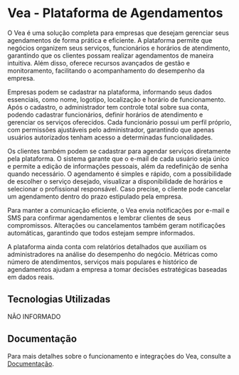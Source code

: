 # Vea - Plataforma de Agendamentos

O Vea é uma solução completa para empresas que desejam gerenciar seus agendamentos de forma prática e eficiente. A plataforma permite que negócios organizem seus serviços, funcionários e horários de atendimento, garantindo que os clientes possam realizar agendamentos de maneira intuitiva. Além disso, oferece recursos avançados de gestão e monitoramento, facilitando o acompanhamento do desempenho da empresa.

Empresas podem se cadastrar na plataforma, informando seus dados essenciais, como nome, logotipo, localização e horário de funcionamento. Após o cadastro, o administrador tem controle total sobre sua conta, podendo cadastrar funcionários, definir horários de atendimento e gerenciar os serviços oferecidos. Cada funcionário possui um perfil próprio, com permissões ajustáveis pelo administrador, garantindo que apenas usuários autorizados tenham acesso a determinadas funcionalidades.

Os clientes também podem se cadastrar para agendar serviços diretamente pela plataforma. O sistema garante que o e-mail de cada usuário seja único e permite a edição de informações pessoais, além da redefinição de senha quando necessário. O agendamento é simples e rápido, com a possibilidade de escolher o serviço desejado, visualizar a disponibilidade de horários e selecionar o profissional responsável. Caso precise, o cliente pode cancelar um agendamento dentro do prazo estipulado pela empresa.

Para manter a comunicação eficiente, o Vea envia notificações por e-mail e SMS para confirmar agendamentos e lembrar clientes de seus compromissos. Alterações ou cancelamentos também geram notificações automáticas, garantindo que todos estejam sempre informados.

A plataforma ainda conta com relatórios detalhados que auxiliam os administradores na análise do desempenho do negócio. Métricas como número de atendimentos, serviços mais populares e histórico de agendamentos ajudam a empresa a tomar decisões estratégicas baseadas em dados reais.

## Tecnologias Utilizadas
NÃO INFORMADO


## Documentação
Para mais detalhes sobre o funcionamento e integrações do Vea, consulte a [Documentação](https://matheusdeoliveiralofy.atlassian.net/wiki/x/ewD3?atlOrigin=eyJpIjoiODQ3NzQ1MzFkZjViNDJiNTliMGQwM2FjMGYwZTU0MDkiLCJwIjoiYyJ9).

